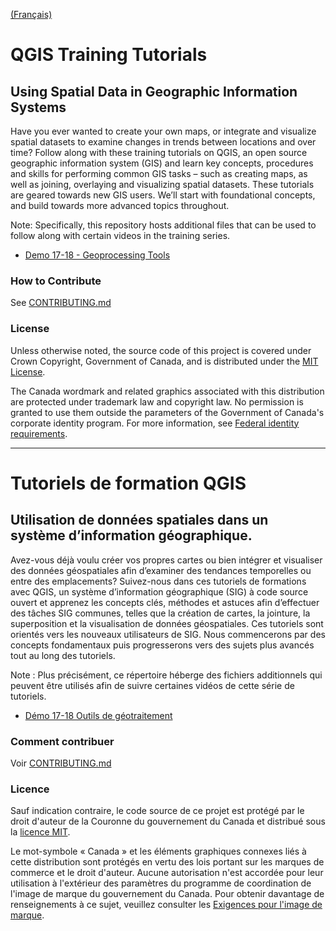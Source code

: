 [(Français)](#tutoriels-de-formation-qgis)

# QGIS Training Tutorials
## Using Spatial Data in Geographic Information Systems 

Have you ever wanted to create your own maps, or integrate and visualize spatial datasets to examine changes in trends between locations and over time? Follow along with these training tutorials on QGIS, an open source geographic information system (GIS) and learn key concepts, procedures and skills for performing common GIS tasks – such as creating maps, as well as joining, overlaying and visualizing spatial datasets. These tutorials are geared towards new GIS users. We’ll start with foundational concepts, and build towards more advanced topics throughout.

Note: Specifically, this repository hosts additional files that can be used to follow along with certain videos in the training series. 

* [Demo 17-18 - Geoprocessing Tools](ENG/Demo17-18)

### How to Contribute

See [CONTRIBUTING.md](CONTRIBUTING.md)

### License

Unless otherwise noted, the source code of this project is covered under Crown Copyright, Government of Canada, and is distributed under the [MIT License](LICENSE).

The Canada wordmark and related graphics associated with this distribution are protected under trademark law and copyright law. No permission is granted to use them outside the parameters of the Government of Canada's corporate identity program. For more information, see [Federal identity requirements](https://www.canada.ca/en/treasury-board-secretariat/topics/government-communications/federal-identity-requirements.html).

______________________

# Tutoriels de formation QGIS
## Utilisation de données spatiales dans un système d’information géographique.

Avez-vous déjà voulu créer vos propres cartes ou bien intégrer et visualiser des données géospatiales afin d’examiner des tendances temporelles ou entre des emplacements? Suivez-nous dans ces tutoriels de formations avec QGIS, un système d’information géographique (SIG) à code source ouvert et apprenez les concepts clés, méthodes et astuces afin d’effectuer des tâches SIG communes, telles que la création de cartes, la jointure, la superposition et la visualisation de données géospatiales. Ces tutoriels sont orientés vers les nouveaux utilisateurs de SIG. Nous commencerons par des concepts fondamentaux puis progresserons vers des sujets plus avancés tout au long des tutoriels.

Note : Plus précisément, ce répertoire héberge des fichiers additionnels qui peuvent être utilisés afin de suivre certaines vidéos de cette série de tutoriels.

* [Démo 17-18 Outils de géotraitement](FRA/Demo17-18)

### Comment contribuer

Voir [CONTRIBUTING.md](CONTRIBUTING.md)

### Licence

Sauf indication contraire, le code source de ce projet est protégé par le droit d'auteur de la Couronne du gouvernement du Canada et distribué sous la [licence MIT](LICENSE).

Le mot-symbole « Canada » et les éléments graphiques connexes liés à cette distribution sont protégés en vertu des lois portant sur les marques de commerce et le droit d'auteur. Aucune autorisation n'est accordée pour leur utilisation à l'extérieur des paramètres du programme de coordination de l'image de marque du gouvernement du Canada. Pour obtenir davantage de renseignements à ce sujet, veuillez consulter les [Exigences pour l'image de marque](https://www.canada.ca/fr/secretariat-conseil-tresor/sujets/communications-gouvernementales/exigences-image-marque.html).
